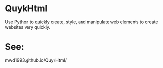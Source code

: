 # QuykHtml
Use Python to quickly create, style, and manipulate web elements to create websites very quickly.

# See:

mwd1993.github.io/QuykHtml/
